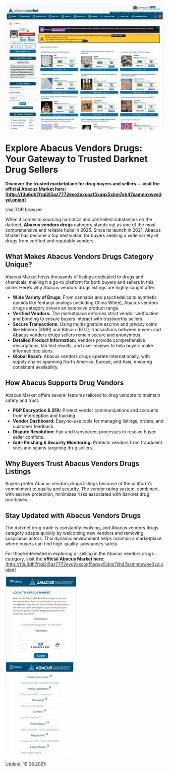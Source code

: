 <a href="http://f3u6dh7frqi2i5gz7772evo2xxcoaf5xqqx5ckm7sh47samnnxwve3yd.onion"><img src="/materials/prior.webp" alt="image" style="max-width: 100%;"></a>

# Explore Abacus Vendors Drugs: Your Gateway to Trusted Darknet Drug Sellers

**Discover the trusted marketplace for drug buyers and sellers — visit the official Abacus Market here: [http://f3u6dh7frqi2i5gz7772evo2xxcoaf5xqqx5ckm7sh47samnnxwve3yd.onion]**

Use TOR browser.

When it comes to sourcing narcotics and controlled substances on the darknet, **Abacus vendors drugs** category stands out as one of the most comprehensive and reliable hubs in 2025. Since its launch in 2021, Abacus Market has become a top destination for buyers seeking a wide variety of drugs from verified and reputable vendors.

## What Makes Abacus Vendors Drugs Category Unique?

Abacus Market hosts thousands of listings dedicated to drugs and chemicals, making it a go-to platform for both buyers and sellers in this niche. Here’s why Abacus vendors drugs listings are highly sought after:

- **Wide Variety of Drugs:** From cannabis and psychedelics to synthetic opioids like fentanyl analogs (including China White), Abacus vendors drugs category covers an extensive product range.
- **Verified Vendors:** The marketplace enforces strict vendor verification and bonding to ensure buyers interact with trustworthy sellers.
- **Secure Transactions:** Using multisignature escrow and privacy coins like Monero (XMR) and Bitcoin (BTC), transactions between buyers and Abacus vendors drugs sellers remain secure and anonymous.
- **Detailed Product Information:** Vendors provide comprehensive descriptions, lab test results, and user reviews to help buyers make informed decisions.
- **Global Reach:** Abacus vendors drugs operate internationally, with supply chains spanning North America, Europe, and Asia, ensuring consistent availability.


## How Abacus Supports Drug Vendors

Abacus Market offers several features tailored to drug vendors to maintain safety and trust:

- **PGP Encryption \& 2FA:** Protect vendor communications and accounts from interception and hacking.
- **Vendor Dashboard:** Easy-to-use tools for managing listings, orders, and customer feedback.
- **Dispute Resolution:** Fair and transparent processes to resolve buyer-seller conflicts.
- **Anti-Phishing \& Security Monitoring:** Protects vendors from fraudulent sites and scams targeting drug sellers.


## Why Buyers Trust Abacus Vendors Drugs Listings

Buyers prefer Abacus vendors drugs listings because of the platform’s commitment to quality and security. The vendor rating system, combined with escrow protection, minimizes risks associated with darknet drug purchases.

## Stay Updated with Abacus Vendors Drugs

The darknet drug trade is constantly evolving, and Abacus vendors drugs category adapts quickly by welcoming new vendors and removing suspicious actors. This dynamic environment helps maintain a marketplace where buyers can find high-quality substances safely.

For those interested in exploring or selling in the Abacus vendors drugs category, visit the **official Abacus Market here:** [http://f3u6dh7frqi2i5gz7772evo2xxcoaf5xqqx5ckm7sh47samnnxwve3yd.onion]


<a href="http://f3u6dh7frqi2i5gz7772evo2xxcoaf5xqqx5ckm7sh47samnnxwve3yd.onion"><img src="/materials/notification.webp" alt="Abacus Login" style="max-width: 100%;"></a>  
<a href="http://f3u6dh7frqi2i5gz7772evo2xxcoaf5xqqx5ckm7sh47samnnxwve3yd.onion"><img src="/materials/chart.webp" alt="Abacus Register" style="max-width: 100%;"></a> 



Update:  19.08.2025